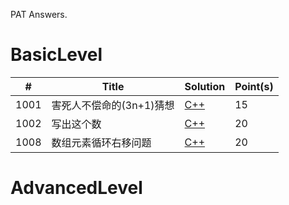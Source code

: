 PAT Answers.
# BasicLevel

|  #   | Title                       | Solution                                                                                                                                                                | Point(s) |
| ---- | -----------------           | --------                                                                                                                                                                | ---------|
| 1001 | 害死人不偿命的(3n+1)猜想      | [C++](https://github.com/moyin1004/PAT/blob/master/BasicLevel/1001%E5%AE%B3%E6%AD%BB%E4%BA%BA%E4%B8%8D%E5%81%BF%E5%91%BD%E7%9A%84(3n%2B1)%E7%8C%9C%E6%83%B3%20(15).cpp) | 15       |
| 1002 | 写出这个数                   | [C++](https://github.com/moyin1004/PAT/blob/master/BasicLevel/1002%E5%86%99%E5%87%BA%E8%BF%99%E4%B8%AA%E6%95%B0%20(20).cpp)                                             | 20       |
| 1008 | 数组元素循环右移问题          | [C++](https://github.com/moyin1004/PAT/blob/master/BasicLevel/1008%E6%95%B0%E7%BB%84%E5%85%83%E7%B4%A0%E5%BE%AA%E7%8E%AF%E5%8F%B3%E7%A7%BB%E9%97%AE%E9%A2%98%20(20).cpp)| 20       |

# AdvancedLevel